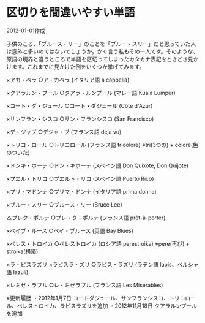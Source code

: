 # 区切りを間違いやすい単語

2012-01-01作成

子供のころ、「ブルース・リー」のことを「ブルー・スリー」だと思っていた人は意外と多いのではないでしょうか。かく言う私もその一人です。そのような、原語の境界と違うところで単語を区切ってしまったカタカナ表記をときどき見かけます。これまでに見かけた例をいくつか挙げてみます。

×アカ・ペラ
○ア・カペラ (イタリア語 a cappella)

×クアラルン・プール
○クアラ・ルンプール (マレー語 Kuala Lumpur)

×コート・ダ・ジュール
○コート・ダジュール (Côte d'Azur)

×サンフラン・シスコ
○サン・フランシスコ (San Francisco)

×デ・ジャブ
○デジャ・ブ (フランス語 déjà vu)

×トリコ・ロール
○トリコロール (フランス語 tricolore) ※tri(3つの) + coloré(色のついた)

×ドンキ・ホーテ
○ドン・キホーテ (スペイン語 Don Quixote, Don Quijote)

×プエル・トリコ
○プエルト・リコ (スペイン語 Puerto Rico)

×プリ・マドンナ
○プリマ・ドンナ (イタリア語 prima donna)

×ブルー・スリー
○ブルース・リー (Bruce Lee)

△プレタ・ポルテ
○プレ・タ・ポルテ (フランス語 prêt-à-porter)

×ベイブ・ルース
○ベイ・ブルース (英語 Bay Blues)

×ペレス・トロイカ
○ペレストロイカ (ロシア語 perestroika) ※pere(再び) + stroika(構築)

×ラ・ピスラズリ
×ラピスラ・ズリ
○ラピス・ラズリ (ラテン語 lapis、ペルシャ語 lazuli)

×レミゼ・ラブル
○レ・ミゼラブル (フランス語 Les Misérables)

※更新履歴
・2012年1月7日 コートダジュール、サンフランシスコ、トリコロール、ペレストロイカ、ラピスラズリを追加
・2012年11月18日 クアラルンプールを追加
